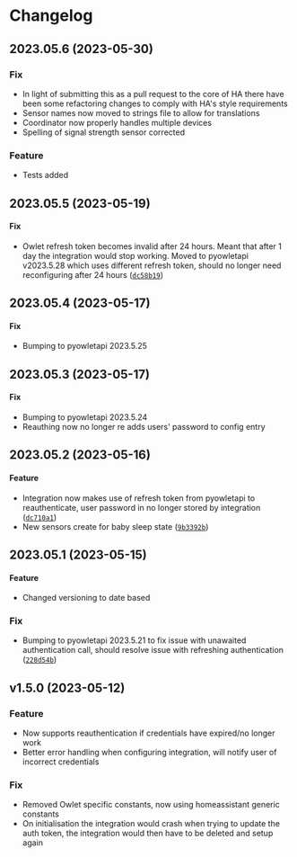 # Changelog

<!--next-version-placeholder-->
## 2023.05.6 (2023-05-30)
### Fix
* In light of submitting this as a pull request to the core of HA there have been some refactoring changes to comply with HA's style requirements
* Sensor names now moved to strings file to allow for translations
* Coordinator now properly handles multiple devices
* Spelling of signal strength sensor corrected

### Feature
* Tests added

## 2023.05.5 (2023-05-19)
#### Fix
* Owlet refresh token becomes invalid after 24 hours. Meant that after 1 day the integration would stop working. Moved to pyowletapi v2023.5.28 which uses different refresh token, should no longer need reconfiguring after 24 hours ([`dc58b19`](https://github.com/ryanbdclark/owlet/commit/0141f7d01a9ac9b3e1dcc74cabb896e19bd4a821))

## 2023.05.4 (2023-05-17)
#### Fix
* Bumping to pyowletapi 2023.5.25

## 2023.05.3 (2023-05-17)
#### Fix
* Bumping to pyowletapi 2023.5.24
* Reauthing now no longer re adds users' password to config entry

## 2023.05.2 (2023-05-16)
#### Feature
* Integration now makes use of refresh token from pyowletapi to reauthenticate, user password in no longer stored by integration ([`dc710a1`](https://github.com/ryanbdclark/owlet/commit/dc710a1783a4cad9d6cf355240fe12ac779a87ef))
* New sensors create for baby sleep state ([`9b3392b`](https://github.com/ryanbdclark/owlet/commit/9b3392bdbcd82015ed31d3a50a517e4e22905684))
 
## 2023.05.1 (2023-05-15)
#### Feature
* Changed versioning to date based
### Fix
* Bumping to pyowletapi 2023.5.21 to fix issue with unawaited authentication call, should resolve issue with refreshing authentication ([`228d54b`](https://github.com/ryanbdclark/owlet/commit/228d54b6414e0b9171064254246d1f36c3af8f5b))


## v1.5.0 (2023-05-12)
### Feature
* Now supports reauthentication if credentials have expired/no longer work
* Better error handling when configuring integration, will notify user of incorrect credentials

### Fix
* Removed Owlet specific constants, now using homeassistant generic constants
* On initialisation the integration would crash when trying to update the auth token, the integration would then have to be deleted and setup again

